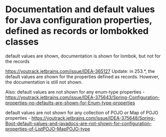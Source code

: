 # Documentation and default values for Java configuration properties, defined as records or lombokked classes

default values are shown, documentation is shown for lombok, but not for the records

https://youtrack.jetbrains.com/issue/IDEA-365127
Update: in 253.*, the default values are shown for the properties defined as records.
However, the documentation is still not shown.


Also:
default values are not shown for any enum-type properties - https://youtrack.jetbrains.com/issue/IDEA-375643/Spring-Configuration-properties-no-defaults-are-shown-for-Enum-type-properties

default values are not shown for any collection of POJO or Map of POJO properties - https://youtrack.jetbrains.com/issue/IDEA-375648/Spring-Boot-default-values-and-javadocs-are-not-shown-for-configuration-properties-of-ListPOJO-MapPOJO-type

    